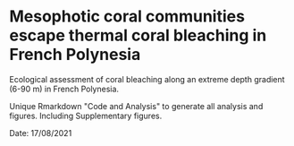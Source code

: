 # Mesophotic coral communities escape thermal coral bleaching in French Polynesia

Ecological assessment of coral bleaching along an extreme depth gradient (6-90 m) in French Polynesia.

Unique Rmarkdown "Code and Analysis" to generate all analysis and figures. Including Supplementary figures.

Date: 17/08/2021 
 

